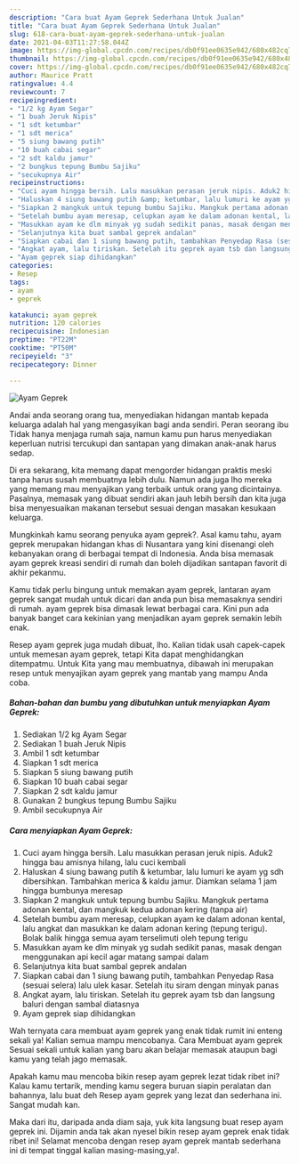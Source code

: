 ```yaml
---
description: "Cara buat Ayam Geprek Sederhana Untuk Jualan"
title: "Cara buat Ayam Geprek Sederhana Untuk Jualan"
slug: 618-cara-buat-ayam-geprek-sederhana-untuk-jualan
date: 2021-04-03T11:27:58.044Z
image: https://img-global.cpcdn.com/recipes/db0f91ee0635e942/680x482cq70/ayam-geprek-foto-resep-utama.jpg
thumbnail: https://img-global.cpcdn.com/recipes/db0f91ee0635e942/680x482cq70/ayam-geprek-foto-resep-utama.jpg
cover: https://img-global.cpcdn.com/recipes/db0f91ee0635e942/680x482cq70/ayam-geprek-foto-resep-utama.jpg
author: Maurice Pratt
ratingvalue: 4.4
reviewcount: 7
recipeingredient:
- "1/2 kg Ayam Segar"
- "1 buah Jeruk Nipis"
- "1 sdt ketumbar"
- "1 sdt merica"
- "5 siung bawang putih"
- "10 buah cabai segar"
- "2 sdt kaldu jamur"
- "2 bungkus tepung Bumbu Sajiku"
- "secukupnya Air"
recipeinstructions:
- "Cuci ayam hingga bersih. Lalu masukkan perasan jeruk nipis. Aduk2 hingga bau amisnya hilang, lalu cuci kembali"
- "Haluskan 4 siung bawang putih &amp; ketumbar, lalu lumuri ke ayam yg sdh dibersihkan. Tambahkan merica &amp; kaldu jamur. Diamkan selama 1 jam hingga bumbunya meresap"
- "Siapkan 2 mangkuk untuk tepung bumbu Sajiku. Mangkuk pertama adonan kental, dan mangkuk kedua adonan kering (tanpa air)"
- "Setelah bumbu ayam meresap, celupkan ayam ke dalam adonan kental, lalu angkat dan masukkan ke dalam adonan kering (tepung terigu). Bolak balik hingga semua ayam terselimuti oleh tepung terigu"
- "Masukkan ayam ke dlm minyak yg sudah sedikit panas, masak dengan menggunakan api kecil agar matang sampai dalam"
- "Selanjutnya kita buat sambal geprek andalan"
- "Siapkan cabai dan 1 siung bawang putih, tambahkan Penyedap Rasa (sesuai selera) lalu ulek kasar. Setelah itu siram dengan minyak panas"
- "Angkat ayam, lalu tiriskan. Setelah itu geprek ayam tsb dan langsung baluri dengan sambal diatasnya"
- "Ayam geprek siap dihidangkan"
categories:
- Resep
tags:
- ayam
- geprek

katakunci: ayam geprek 
nutrition: 120 calories
recipecuisine: Indonesian
preptime: "PT22M"
cooktime: "PT50M"
recipeyield: "3"
recipecategory: Dinner

---
```



![Ayam Geprek](https://img-global.cpcdn.com/recipes/db0f91ee0635e942/680x482cq70/ayam-geprek-foto-resep-utama.jpg)

Andai anda seorang orang tua, menyediakan hidangan mantab kepada keluarga adalah hal yang mengasyikan bagi anda sendiri. Peran seorang ibu Tidak hanya menjaga rumah saja, namun kamu pun harus menyediakan keperluan nutrisi tercukupi dan santapan yang dimakan anak-anak harus sedap.

Di era  sekarang, kita memang dapat mengorder hidangan praktis meski tanpa harus susah membuatnya lebih dulu. Namun ada juga lho mereka yang memang mau menyajikan yang terbaik untuk orang yang dicintainya. Pasalnya, memasak yang dibuat sendiri akan jauh lebih bersih dan kita juga bisa menyesuaikan makanan tersebut sesuai dengan masakan kesukaan keluarga. 



Mungkinkah kamu seorang penyuka ayam geprek?. Asal kamu tahu, ayam geprek merupakan hidangan khas di Nusantara yang kini disenangi oleh kebanyakan orang di berbagai tempat di Indonesia. Anda bisa memasak ayam geprek kreasi sendiri di rumah dan boleh dijadikan santapan favorit di akhir pekanmu.

Kamu tidak perlu bingung untuk memakan ayam geprek, lantaran ayam geprek sangat mudah untuk dicari dan anda pun bisa memasaknya sendiri di rumah. ayam geprek bisa dimasak lewat berbagai cara. Kini pun ada banyak banget cara kekinian yang menjadikan ayam geprek semakin lebih enak.

Resep ayam geprek juga mudah dibuat, lho. Kalian tidak usah capek-capek untuk memesan ayam geprek, tetapi Kita dapat menghidangkan ditempatmu. Untuk Kita yang mau membuatnya, dibawah ini merupakan resep untuk menyajikan ayam geprek yang mantab yang mampu Anda coba.

<!--inarticleads1-->

##### Bahan-bahan dan bumbu yang dibutuhkan untuk menyiapkan Ayam Geprek:

1. Sediakan 1/2 kg Ayam Segar
1. Sediakan 1 buah Jeruk Nipis
1. Ambil 1 sdt ketumbar
1. Siapkan 1 sdt merica
1. Siapkan 5 siung bawang putih
1. Siapkan 10 buah cabai segar
1. Siapkan 2 sdt kaldu jamur
1. Gunakan 2 bungkus tepung Bumbu Sajiku
1. Ambil secukupnya Air




<!--inarticleads2-->

##### Cara menyiapkan Ayam Geprek:

1. Cuci ayam hingga bersih. Lalu masukkan perasan jeruk nipis. Aduk2 hingga bau amisnya hilang, lalu cuci kembali
1. Haluskan 4 siung bawang putih &amp; ketumbar, lalu lumuri ke ayam yg sdh dibersihkan. Tambahkan merica &amp; kaldu jamur. Diamkan selama 1 jam hingga bumbunya meresap
1. Siapkan 2 mangkuk untuk tepung bumbu Sajiku. Mangkuk pertama adonan kental, dan mangkuk kedua adonan kering (tanpa air)
1. Setelah bumbu ayam meresap, celupkan ayam ke dalam adonan kental, lalu angkat dan masukkan ke dalam adonan kering (tepung terigu). Bolak balik hingga semua ayam terselimuti oleh tepung terigu
1. Masukkan ayam ke dlm minyak yg sudah sedikit panas, masak dengan menggunakan api kecil agar matang sampai dalam
1. Selanjutnya kita buat sambal geprek andalan
1. Siapkan cabai dan 1 siung bawang putih, tambahkan Penyedap Rasa (sesuai selera) lalu ulek kasar. Setelah itu siram dengan minyak panas
1. Angkat ayam, lalu tiriskan. Setelah itu geprek ayam tsb dan langsung baluri dengan sambal diatasnya
1. Ayam geprek siap dihidangkan




Wah ternyata cara membuat ayam geprek yang enak tidak rumit ini enteng sekali ya! Kalian semua mampu mencobanya. Cara Membuat ayam geprek Sesuai sekali untuk kalian yang baru akan belajar memasak ataupun bagi kamu yang telah jago memasak.

Apakah kamu mau mencoba bikin resep ayam geprek lezat tidak ribet ini? Kalau kamu tertarik, mending kamu segera buruan siapin peralatan dan bahannya, lalu buat deh Resep ayam geprek yang lezat dan sederhana ini. Sangat mudah kan. 

Maka dari itu, daripada anda diam saja, yuk kita langsung buat resep ayam geprek ini. Dijamin anda tak akan nyesel bikin resep ayam geprek enak tidak ribet ini! Selamat mencoba dengan resep ayam geprek mantab sederhana ini di tempat tinggal kalian masing-masing,ya!.

